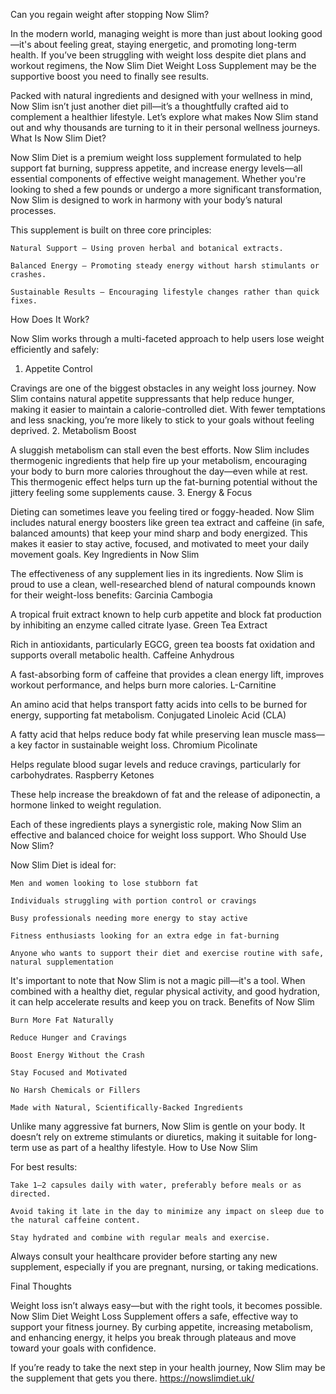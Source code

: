 Can you regain weight after stopping Now Slim?

In the modern world, managing weight is more than just about looking good—it's about feeling great, staying energetic, and promoting long-term health. If you’ve been struggling with weight loss despite diet plans and workout regimens, the Now Slim Diet Weight Loss Supplement may be the supportive boost you need to finally see results.

Packed with natural ingredients and designed with your wellness in mind, Now Slim isn’t just another diet pill—it’s a thoughtfully crafted aid to complement a healthier lifestyle. Let’s explore what makes Now Slim stand out and why thousands are turning to it in their personal wellness journeys.
What Is Now Slim Diet?

Now Slim Diet is a premium weight loss supplement formulated to help support fat burning, suppress appetite, and increase energy levels—all essential components of effective weight management. Whether you're looking to shed a few pounds or undergo a more significant transformation, Now Slim is designed to work in harmony with your body’s natural processes.

This supplement is built on three core principles:

    Natural Support – Using proven herbal and botanical extracts.

    Balanced Energy – Promoting steady energy without harsh stimulants or crashes.

    Sustainable Results – Encouraging lifestyle changes rather than quick fixes.

     

     

     

How Does It Work?

Now Slim works through a multi-faceted approach to help users lose weight efficiently and safely:
1. Appetite Control

Cravings are one of the biggest obstacles in any weight loss journey. Now Slim contains natural appetite suppressants that help reduce hunger, making it easier to maintain a calorie-controlled diet. With fewer temptations and less snacking, you’re more likely to stick to your goals without feeling deprived.
2. Metabolism Boost

A sluggish metabolism can stall even the best efforts. Now Slim includes thermogenic ingredients that help fire up your metabolism, encouraging your body to burn more calories throughout the day—even while at rest. This thermogenic effect helps turn up the fat-burning potential without the jittery feeling some supplements cause.
3. Energy & Focus

Dieting can sometimes leave you feeling tired or foggy-headed. Now Slim includes natural energy boosters like green tea extract and caffeine (in safe, balanced amounts) that keep your mind sharp and body energized. This makes it easier to stay active, focused, and motivated to meet your daily movement goals.
Key Ingredients in Now Slim

The effectiveness of any supplement lies in its ingredients. Now Slim is proud to use a clean, well-researched blend of natural compounds known for their weight-loss benefits:
Garcinia Cambogia

A tropical fruit extract known to help curb appetite and block fat production by inhibiting an enzyme called citrate lyase.
Green Tea Extract

Rich in antioxidants, particularly EGCG, green tea boosts fat oxidation and supports overall metabolic health.
Caffeine Anhydrous

A fast-absorbing form of caffeine that provides a clean energy lift, improves workout performance, and helps burn more calories.
L-Carnitine

An amino acid that helps transport fatty acids into cells to be burned for energy, supporting fat metabolism.
Conjugated Linoleic Acid (CLA)

A fatty acid that helps reduce body fat while preserving lean muscle mass—a key factor in sustainable weight loss.
Chromium Picolinate

Helps regulate blood sugar levels and reduce cravings, particularly for carbohydrates.
Raspberry Ketones

These help increase the breakdown of fat and the release of adiponectin, a hormone linked to weight regulation.

Each of these ingredients plays a synergistic role, making Now Slim an effective and balanced choice for weight loss support.
Who Should Use Now Slim?

Now Slim Diet is ideal for:

    Men and women looking to lose stubborn fat

    Individuals struggling with portion control or cravings

    Busy professionals needing more energy to stay active

    Fitness enthusiasts looking for an extra edge in fat-burning

    Anyone who wants to support their diet and exercise routine with safe, natural supplementation

It's important to note that Now Slim is not a magic pill—it's a tool. When combined with a healthy diet, regular physical activity, and good hydration, it can help accelerate results and keep you on track.
Benefits of Now Slim

    Burn More Fat Naturally

    Reduce Hunger and Cravings

    Boost Energy Without the Crash

    Stay Focused and Motivated

    No Harsh Chemicals or Fillers

    Made with Natural, Scientifically-Backed Ingredients

Unlike many aggressive fat burners, Now Slim is gentle on your body. It doesn’t rely on extreme stimulants or diuretics, making it suitable for long-term use as part of a healthy lifestyle.
How to Use Now Slim

For best results:

    Take 1–2 capsules daily with water, preferably before meals or as directed.

    Avoid taking it late in the day to minimize any impact on sleep due to the natural caffeine content.

    Stay hydrated and combine with regular meals and exercise.

Always consult your healthcare provider before starting any new supplement, especially if you are pregnant, nursing, or taking medications.

 


 
Final Thoughts

Weight loss isn’t always easy—but with the right tools, it becomes possible. Now Slim Diet Weight Loss Supplement offers a safe, effective way to support your fitness journey. By curbing appetite, increasing metabolism, and enhancing energy, it helps you break through plateaus and move toward your goals with confidence.

If you’re ready to take the next step in your health journey, Now Slim may be the supplement that gets you there.  https://nowslimdiet.uk/
 
